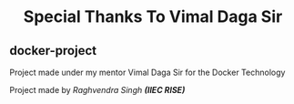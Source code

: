 <h1 align="center">Special Thanks To Vimal Daga Sir</h1>

## docker-project
Project made under my mentor Vimal Daga Sir for the Docker Technology

Project made by <i>Raghvendra Singh <b>(IIEC RISE)</b></i>
